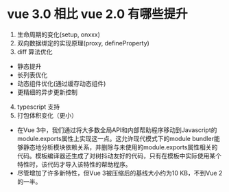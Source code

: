 # vue 3.0 相比 vue 2.0 有哪些提升
1. 生命周期的变化(setup, onxxx)
2. 双向数据绑定的实现原理(proxy, defineProperty)
3. diff 算法优化
  + 静态提升
  + 长列表优化
  + 动态组件优化(通过缓存动态组件)
  + 更精细的异步更新控制
4. typescript 支持
5. 打包体积变化（更小）
  + 在Vue 3中，我们通过将大多数全局API和内部帮助程序移动到Javascript的module.exports属性上实现这一点。这允许现代模式下的module bundler能够静态地分析模块依赖关系，并删除与未使用的module.exports属性相关的代码。模板编译器还生成了对树抖动友好的代码，只有在模板中实际使用某个特性时，该代码才导入该特性的帮助程序。
  + 尽管增加了许多新特性，但Vue 3被压缩后的基线大小约为10 KB，不到Vue 2的一半。

